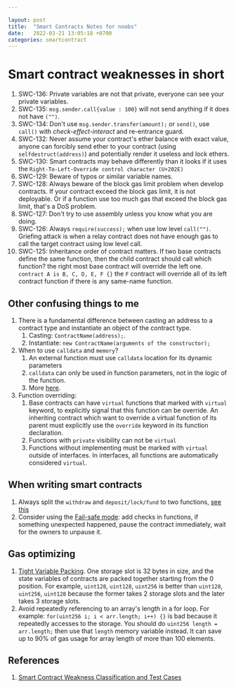 ```yaml
---

layout: post
title:  "Smart Contracts Notes for noobs"
date:   2022-03-21 13:05:18 +0700
categories: smartcontract
---
```

# Smart contract weaknesses in short 

1. SWC-136: Private variables are not that private, everyone can see your private variables.
2. SWC-135: `msg.sender.call{value : 100}` will not send anything if it does not have `("")`.
3. SWC-134: Don't use `msg.sender.transfer(amount);` or `send()`, use `call()` with *check-effect-interact* and re-entrance guard.
4. SWC-132:  Never assume your contract's ether balance with exact value, anyone can forcibly send ether to your contract (using `selfdestruct(address)`) and potentially render it useless and lock ethers.
5. SWC-130: Smart contracts may behave differently than it looks if it uses the `Right-To-Left-Override control character (U+202E)`
6. SWC-129: Beware of typos or similar variable names.
7. SWC-128: Always beware of the block gas limit problem when develop contracts. If your contract exceed the block gas limit, it is not deployable. Or if a function use too much gas that exceed the block gas limit, that's a DoS problem.
8. SWC-127: Don't try to use assembly unless you know what you are doing.
9. SWC-126: Always `require(success);` when use low level `call("")`. Griefing attack is when a relay contract does not have enough gas to call the target contract using low level call.
10. SWC-125: Inheritance order of contract matters. If two base contracts define the same function, then the child contract should call which function? the right most base contract will override the left one. `contract A is B, C, D, E, F {}` the `F` contract will override all of its left contract function if there is any same-name function.



## Other confusing things to me

1. There is a fundamental difference between casting an address to a contract type and instantiate an object of the contract type. 
   1. Casting: `ContractName(address);`.
   2. Instantiate: `new ContractName(arguments of the constructor);`
2. When to use `calldata` and `memory`?
   1. An external function must use `calldata` location for its dynamic parameters
   2. `calldata` can only be used in function parameters, not in the logic of the function.
   3. More [here](https://ethereum.stackexchange.com/questions/74442/when-should-i-use-calldata-and-when-should-i-use-memory).
3. Function overriding: 
   1. Base contracts can have `virtual` functions that marked with `virtual` keyword, to explicitly signal that this function can be override. An inheriting contract which want to override a virtual function of its parent must explicitly use the `override` keyword in its function declaration. 
   2. Functions with `private` visibility can not be `virtual`
   3. Functions without implementing must be marked with `virtual` outside of interfaces. In interfaces, all functions are automatically considered `virtual`.

## When writing smart contracts

1. Always split the `withdraw` and `deposit/lock/fund` to two functions, [see this](https://docs.soliditylang.org/en/v0.8.13/common-patterns.html#withdrawal-from-contracts) 
2. Consider using the [Fail-safe mode](https://docs.soliditylang.org/en/v0.8.13/security-considerations.html#include-a-fail-safe-mode): add checks in functions, if something unexpected happened, pause the contract immediately, wait for the owners to unpause it.


## Gas optimizing
1. [Tight Variable Packing](https://fravoll.github.io/solidity-patterns/tight_variable_packing.html). One storage slot is 32 bytes in size, and the state variables of contracts are packed together starting from the 0 position. For example, `uint128`, `uint128`, `uint256` is better than `uint128`, `uint256`, `uint128` because the former takes 2 storage slots and the later takes 3 storage slots.
2. Avoid repeatedly referencing to an array's length in a for loop. For example: `for(uint256 i; i < arr.length; i++) {}` is bad because it repeatedly accesses to the storage. You should do `uint256 length = arr.length;` then use that `length` memory variable instead. It can save up to 90% of gas usage for array length of more than 100 elements. 
## References

1. [Smart Contract Weakness Classification and Test Cases](https://swcregistry.io/)